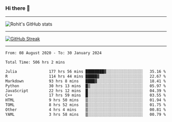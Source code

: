 ### Hi there 👋

<hr/>

![Rohit's GitHub stats](https://github-readme-stats.vercel.app/api?username=RohitRathore1&show_icons=true&theme=transparent)

<hr/>

[![GitHub Streak](http://github-readme-streak-stats.herokuapp.com?user=RohitRathore1&theme=dark&mode=weekly)](https://git.io/streak-stats)

<hr/>

<!--START_SECTION:waka-->

```txt
From: 08 August 2020 - To: 30 January 2024

Total Time: 506 hrs 2 mins

Julia              177 hrs 56 mins ████████▓░░░░░░░░░░░░░░░░   35.16 %
R                  114 hrs 44 mins █████▓░░░░░░░░░░░░░░░░░░░   22.67 %
Markdown           93 hrs 8 mins   ████▓░░░░░░░░░░░░░░░░░░░░   18.41 %
Python             30 hrs 13 mins  █▒░░░░░░░░░░░░░░░░░░░░░░░   05.97 %
JavaScript         22 hrs 12 mins  █░░░░░░░░░░░░░░░░░░░░░░░░   04.39 %
C++                17 hrs 59 mins  █░░░░░░░░░░░░░░░░░░░░░░░░   03.55 %
HTML               9 hrs 50 mins   ▒░░░░░░░░░░░░░░░░░░░░░░░░   01.94 %
TOML               8 hrs 52 mins   ▒░░░░░░░░░░░░░░░░░░░░░░░░   01.75 %
Other              4 hrs 4 mins    ▒░░░░░░░░░░░░░░░░░░░░░░░░   00.81 %
YAML               3 hrs 58 mins   ▒░░░░░░░░░░░░░░░░░░░░░░░░   00.79 %
```

<!--END_SECTION:waka-->
